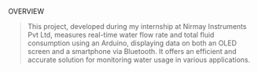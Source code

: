 OVERVIEW
> This project, developed during my internship at Nirmay Instruments Pvt Ltd, measures real-time water flow rate and total fluid consumption using an Arduino, displaying data on both an OLED screen and a smartphone via Bluetooth. It offers an efficient and accurate solution for monitoring water usage in various applications.
